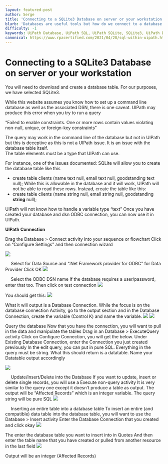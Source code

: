 ```yaml
---
layout: featured-post
author: Serge
title: 'Connecting to a SQLite3 Database on server or your workstation'
blurb: 'Databases are useful tools but how do we connect to a database within UiPath? We dive into this further'
difficulty: -1
keywords: UiPath Database, UiPath SQL, UiPath SQLite, SQLite3, UiPath Database connection, UiPath ODBC
canonical: https://www.rpacertified.com/2021/04/28/sql-within-uipath.html
---
```


# Connecting to a SQLite3 Database on server or your workstation

You will need to download and create a database table.  For our purposes, we have selected SQLite3.

While this website assumes you know how to set up a command line database as well as the associated DSN, there is one caveat.
UIPath may produce this error when you try to run a query

“Failed to enable constraints. One or more rows contain values violating non-null, unique, or foreign-key constraints”

The query may work in the command line of the database but not in UIPath but this is deceptive as this is not a UIPath issue.  It is an issue with the database table itself.  
The table elements must be a type that UIPath can use.

For instance, one of the issues documented:
SQLite will allow you to create the database table like this
 - create table clients (name text null, email text null, goodstanding text null);
While this is allowable in the database and it will work, UIPath will not be able to read these rows.  Instead, create the table like this:
 - create table clients (name string null, email string null, goodstanding <b>string</b> null);

UIPath will not know how to handle a variable type “text”
Once you have created your database and dsn ODBC connection, you can now use it in UIPath.


<b>UIPath Connection</b>

Drag the Database > Connect activity into your sequence or flowchart
Click on “Configure Settings” and then connection wizard

<img src="/assets/sql-fig1.jpg"/>
 
 
Select <Other> for Data Source and “.Net Framework provider for ODBC” for Data Provider
Click OK
<img src="/assets/sql-fig2.jpg"/>
 
 
Select the ODBC DSN name
If the database requires a user/password, enter that too.  Then click on test connection
<img src="/assets/sql-fig3.jpg"/>
 
You should get this:
<img src="/assets/sql-fig4.jpg"/>
 
What it will output is a Database Connection.  While the focus is on the database connection Activity, go to the output section and in the Database Connection, create the variable (Control K) and name the variable.
<img src="/assets/sql-fig5.jpg"/>
<img src="/assets/sql-fig6.jpg"/>
 
 


Query the database
Now that you have the connection, you will want to pull in the data and manipulate the tables
Drag in an Database > ExecuteQuery activity
Click on Configure Connection, you will get the below.
Under Existing Database Connection, enter the Connection you just created previously
In the edit query, you can put in pure SQL.  Everything in the query must be string.
What this should return is a datatable.  Name your Datatable output accordingly

<img src="/assets/sql-fig7.jpg"/>

 
Update/Insert/Delete into the Database
If you want to update, insert or delete single records, you will use a Execute non-query activity
It is very similar to the query one except it doesn’t produce a table as output.  The output will be “Affected Records” which is an integer variable.
The query string will be pure SQL
<img src="/assets/sql-fig8jpg"/>
 

 
Inserting an entire table into a database table
To insert an entire (and compatible) data table into the database table, you will want to use the Database > Insert activity
Enter the Database Connection that you created and click okay
<img src="/assets/sql-fig9.jpg"/>
 
The enter the database table you want to insert into in Quotes
And then enter the table name that you have created or pulled from another resource in the last field
<img src="/assets/sql-fig10.jpg"/>
 
Output will be an integer (Affected Records)
